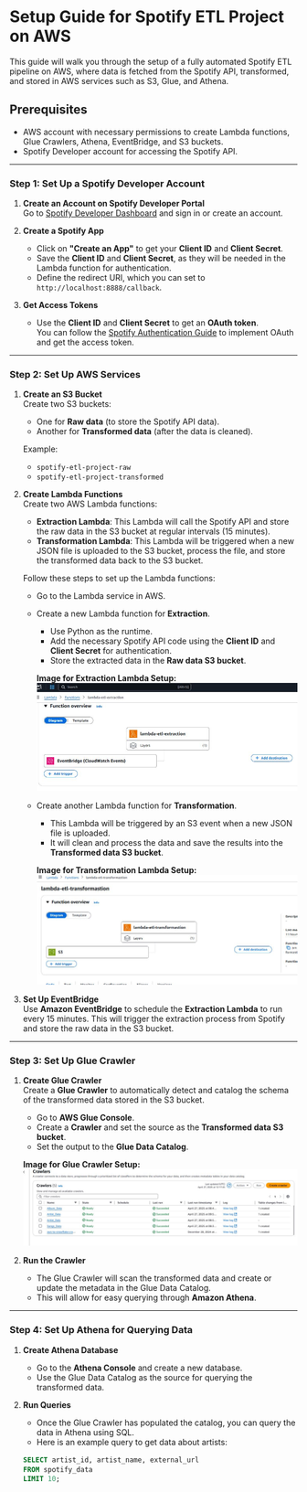 # Setup Guide for Spotify ETL Project on AWS

This guide will walk you through the setup of a fully automated Spotify ETL pipeline on AWS, where data is fetched from the Spotify API, transformed, and stored in AWS services such as S3, Glue, and Athena. 

## Prerequisites

- AWS account with necessary permissions to create Lambda functions, Glue Crawlers, Athena, EventBridge, and S3 buckets.
- Spotify Developer account for accessing the Spotify API.

---

### Step 1: Set Up a Spotify Developer Account

1. **Create an Account on Spotify Developer Portal**  
   Go to [Spotify Developer Dashboard](https://developer.spotify.com/dashboard/applications) and sign in or create an account.

2. **Create a Spotify App**  
   - Click on **"Create an App"** to get your **Client ID** and **Client Secret**.
   - Save the **Client ID** and **Client Secret**, as they will be needed in the Lambda function for authentication.
   - Define the redirect URI, which you can set to `http://localhost:8888/callback`.

3. **Get Access Tokens**  
   - Use the **Client ID** and **Client Secret** to get an **OAuth token**.  
     You can follow the [Spotify Authentication Guide](https://developer.spotify.com/documentation/general/guides/authorization-guide/) to implement OAuth and get the access token.

---

### Step 2: Set Up AWS Services

1. **Create an S3 Bucket**  
   Create two S3 buckets:  
   - One for **Raw data** (to store the Spotify API data).  
   - Another for **Transformed data** (after the data is cleaned).

   Example:
   - `spotify-etl-project-raw`
   - `spotify-etl-project-transformed`

2. **Create Lambda Functions**  
   Create two AWS Lambda functions:
   - **Extraction Lambda**: This Lambda will call the Spotify API and store the raw data in the S3 bucket at regular intervals (15 minutes).
   - **Transformation Lambda**: This Lambda will be triggered when a new JSON file is uploaded to the S3 bucket, process the file, and store the transformed data back to the S3 bucket.

   Follow these steps to set up the Lambda functions:
   - Go to the Lambda service in AWS.
   - Create a new Lambda function for **Extraction**.
     - Use Python as the runtime.
     - Add the necessary Spotify API code using the **Client ID** and **Client Secret** for authentication.
     - Store the extracted data in the **Raw data S3 bucket**.

     **Image for Extraction Lambda Setup:**
     ![Extraction Lambda](https://github.com/anupamjha977/Spotify_Etl_Project/blob/main/images/extraction%20lambda.JPG)

   - Create another Lambda function for **Transformation**.
     - This Lambda will be triggered by an S3 event when a new JSON file is uploaded.
     - It will clean and process the data and save the results into the **Transformed data S3 bucket**.

     **Image for Transformation Lambda Setup:**
     ![Transformation Lambda](https://github.com/anupamjha977/Spotify_Etl_Project/blob/main/images/transformation.JPG)

3. **Set Up EventBridge**  
   Use **Amazon EventBridge** to schedule the **Extraction Lambda** to run every 15 minutes. This will trigger the extraction process from Spotify and store the raw data in the S3 bucket.

---

### Step 3: Set Up Glue Crawler

1. **Create Glue Crawler**  
   Create a **Glue Crawler** to automatically detect and catalog the schema of the transformed data stored in the S3 bucket.

   - Go to **AWS Glue Console**.
   - Create a **Crawler** and set the source as the **Transformed data S3 bucket**.
   - Set the output to the **Glue Data Catalog**.

   **Image for Glue Crawler Setup:**
   ![Glue Crawler](https://github.com/anupamjha977/Spotify_Etl_Project/blob/main/images/crawler.JPG)

2. **Run the Crawler**  
   - The Glue Crawler will scan the transformed data and create or update the metadata in the Glue Data Catalog.
   - This will allow for easy querying through **Amazon Athena**.

---

### Step 4: Set Up Athena for Querying Data

1. **Create Athena Database**  
   - Go to the **Athena Console** and create a new database.
   - Use the Glue Data Catalog as the source for querying the transformed data.

2. **Run Queries**  
   - Once the Glue Crawler has populated the catalog, you can query the data in Athena using SQL.
   - Here is an example query to get data about artists:

   ```sql
   SELECT artist_id, artist_name, external_url
   FROM spotify_data
   LIMIT 10;

